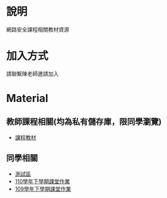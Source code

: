 # 說明
網路安全課程相關教材資源

# 加入方式
請聯繫陳老師邀請加入

# Material

## 教師課程相關(均為私有儲存庫，限同學瀏覽)
* [課程教材](https://github.com/TwMoonBear-Arsenal/ccit-lecturematerial-and-goodwork)

## 同學相關
* [測試區](https://github.com/TwMoonBear-Arsenal/test-area)
* [110學年下學期課堂作業](https://github.com/TwMoonBear-Arsenal/ccit-110-2-classwork)
* [109學年下學期課堂作業](https://github.com/TwMoonBear-Arsenal/ccit-109-2-classwork)
